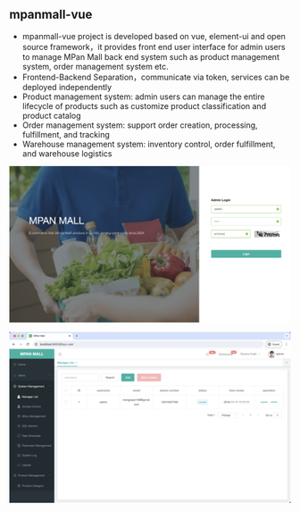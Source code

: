 

## mpanmall-vue
- mpanmall-vue project is developed based on vue, element-ui and open source framework，it provides front end user interface for admin users to manage MPan Mall back end system such as product management system, order management system etc.
- Frontend-Backend Separation，communicate via token, services can be deployed independently
- Product management system: admin users can manage the entire lifecycle of products such as customize product classification and product catalog
- Order management system: support order creation, processing, fulfillment, and tracking
- Warehouse management system:  inventory control, order fulfillment, and warehouse logistics




[![Video Thumbnail](https://github.com/MMpan168/mpanmall-vue/blob/main/demo/01.png)](https://drive.google.com/file/d/1ZZgPL9DyThMcKMwohBQg64XfcNqoJHG8/view?usp=sharing)


[![Video Thumbnail](https://github.com/MMpan168/mpanmall-vue/blob/main/demo/02.png)](https://drive.google.com/file/d/1jA7TdifZb8v6vWHTYuWcB3cuJit49Xz6/view?usp=sharing)

